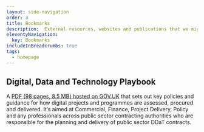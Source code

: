```yaml
---
layout: side-navigation
order: 3
title: Bookmarks
description:  External resources, websites and publications that we might use to expand on this glossary.
eleventyNavigation:
  key: Bookmarks
includeInBreadcrumbs: true
tags:
  - homepage
---
```


## Digital, Data and Technology Playbook

A <a href="https://www.gov.uk/government/publications/the-digital-data-and-technology-playbook" target="_blank" class="govuk-link">PDF (98 pages, 8.5 MB) hosted on GOV.UK</a> that sets out key policies and guidance for how digital projects and programmes are assessed, procured and delivered. It‘s aimed at Commercial, Finance, Project Delivery, Policy and any professionals across public sector contracting authorities who are responsible for the planning and delivery of public sector DDaT contracts. 

